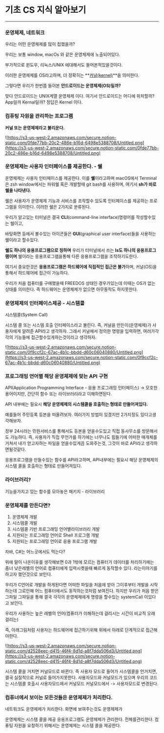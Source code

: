 # 기초 CS 지식 알아보기

---

### 운영체제, 네트워크

우리는 어떤 운영체제를 많이 접했을까?

우리는 보통 window, macOs 와 같은 운영체제에 노출되어있다.

부가적으로 윈도우, 리눅스/UNIX 에대해서도 들어본적있을것이다.

이러한 운영체제를 OS라고하며, 더 정확히는 **[커널(kernel)](<https://ko.wikipedia.org/wiki/%EC%BB%A4%EB%84%90_(%EC%BB%B4%ED%93%A8%ED%8C%85)>)**을 의미한다.

그렇다면 우리가 한번쯤 들어본 **안드로이드는 운영체제(OS)일까?**

맞다 안드로이드는 UNIX계열 운영체제 이다. 여기서 안드로이드는 어디에 위치할까? App일까 Kernal일까? 정답은 Kernel 이다.

### 컴퓨팅 자원을 관리하는 프로그램

**커널 또는 운영체제라고 불리운다.**

![https://s3-us-west-2.amazonaws.com/secure.notion-static.com/0fde77bb-20c2-486e-b16d-6498e5388708/Untitled.png](https://s3-us-west-2.amazonaws.com/secure.notion-static.com/0fde77bb-20c2-486e-b16d-6498e5388708/Untitled.png)

### 운영체제는 사용자 인터페이스를 제공한다. - 쉘

운영체제는 사용자 인터페이스를 제공한다. 이를 **쉘**이라고하며 macOS에서 Terminal은 zsh window에서는 파워쉘 혹은 개발할때 git bash를 사용하며, 여기서 **sh가 바로 쉘을 나타낸다.**

쉘은 사용자가 운영체제 기능과 서비스를 조작할수 있도록 인터페이스를 제공하는 프로그램을 의미한다. 이러한 쉘은 2가지로 분류된다.

우리가 알고있는 터미널은 결국 **CLI**(command-line interface)명령어를 작성할수있는 쉘이고,

바탕화면 등에서 볼수있는 아이콘들은 **GUI**(graphical user interface)들을 사용하는 쉘이라고 할수있다.

**쉘도 하나의 응용프로그램으로 칭하며** 우리가 터미널에서 쓰는 **ls도 하나의 응용프로그램이며** 쉘이라는 응용프로그램을통해 다른 응용프로그램을 조작하기도한다.

여기서 중요한것은 **응용프로그램은 하드웨어에 직접적인 접근은 불가**하며, 커널(OS)을통해서 하드웨어에 접근이 가능하다.

우리가 처음 컴퓨터를 구매했을때 FREEDOS 상태인 경우가있는데 이때는 OS가 없는 상태를 의미한다. 즉 하드웨어는 운영체제가 없으면 아무동작도 하지못한다.

### 운영체제의 인터페이스제공 - 시스템콜

시스템콜(System Call)

시스템 콜 또는 시스템 호출 인터페이스라고 불린다.
즉, 커널을 만든이(운영체제)가 사용자에게 알려준 API라고 생각하자. 그래서 커널에서 정의한 명령을 입력하면, 여러가각각의 기능들에 접근할수있게하는것이라고 생각하자.

![https://s3-us-west-2.amazonaws.com/secure.notion-static.com/0f9ccf2c-67ac-4b1c-bbdd-d60c06040880/Untitled.png](https://s3-us-west-2.amazonaws.com/secure.notion-static.com/0f9ccf2c-67ac-4b1c-bbdd-d60c06040880/Untitled.png)

### 프로그래밍 언어별 해당 운영체제에 맞는 API 구현

API(Application Programming Interface - 응용 프로그래밍 인터페이스) -> 모호한 용어이지만, 간단히 함수 또는 라이브러리라고 이해하면된다.

API 내부에는 필요시 **해당 운영체제의 시스템콜을 호출하는 형태로 만들어져있다.**

예를들어 주민등록 등본을 떠올려보자. 여러가지 방법이 있겠지만 2가지정도 있다고생각해보자.

정부 24시라는 민원서비스를 통해서도 등본을 얻을수도있고 직접 동사무소를 방문해서도 가능하다.
즉, 사용자가 직접 무언가를 하기에는 너무나도 힘들기에 어떠한 매개체를 거쳐서 내가 얻고자하는 파일을 얻을수있게끔 도와주는것, 그것이 바로 API라고 생각하면될것같다.

응용프로그램을 만들수있는 함수를 API라고하며, API내부에는 필요시 해당 운영체제의 시스템 콜을 호출하는 형태로 만들어져있다.

### 라이브러리?

기능을가지고 있는 함수를 모아놓은 패키지 - 라이브러리

### 운영체제를 만든다면?

1. 운영체제 개발
2. 시스템콜 개발
3. 시스템콜 기반 프로그래밍 언어별라이브러리 개발
4. 지원되는 프로그래밍 언어로 Shell 프로그램 개발
5. 지원되는 프로그래밍 언어로 응용 프로그램 개발

자바, C#는 어느곳에서도 먹는다?

위에 말이 나온이유를 생각해보면 0과 1밖에 모르는 컴퓨터가 데이터를 처리하기에는 좀너 낮은레벨의 언어로 컴퓨터에게 입력시켯을때 빠르게 동작할수 있다. 라는이야기를 하고자 했던것으로 보인다.

우리가 C언어로 개발을 하게된다면 어떠한 파일을 처음에 받아 그이후부터 개발을 시작하는데 그로인해 어느 컴퓨터에서도 동작하는것처럼 보여진다. 하지만 우리가 처음 받은 그파일 그파일을 통해 결국 각각의 운영체제에게 명령을 할수있는 systemCall 이있다고 보인다.

우리가 사용하는 높은 레벨의 언어(컴퓨터가 이해하는데 걸리시는 시간이 비교적 오래걸리는)

즉, 아래그림처럼 사용자는 하드웨어에 접근하기위해 위에서 아래로 단계적으로 접근해야한다.

![https://s3-us-west-2.amazonaws.com/secure.notion-static.com/d2528eec-d415-46f4-8d1d-a8f7dda506d3/Untitled.png](https://s3-us-west-2.amazonaws.com/secure.notion-static.com/d2528eec-d415-46f4-8d1d-a8f7dda506d3/Untitled.png)

시스템 콜을 거치면 커널모드로 바뀐다.
즉 사용자 모드로 들어가 시스템콜을 안거치면, 결국 실질적으로 커널로 들어가지못한다.
사용자모드와 커널모드가 있으며 우리의 코드는 시스템콜 호출시 사용자모드에서 커널모드 커널모드에서 -> 사용자모드로 변경된다.

### 컴퓨너에서 보이는 모든것들은 운영체제가 처리한다.

네트워크도 운영체제가 처리한다.
화면에 보여주는것도 운영체제가

운영체제는 시스템 콜을 제공
응용프로그램도 운영체제가 관리한다. 전체를관리한다.
컴퓨팅 자원을 요청하기 위해서는 운영체제는 시스템 콜을 제공한다.

